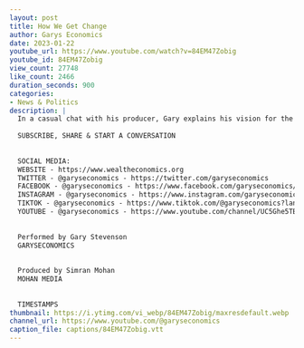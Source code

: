 ```yaml
---
layout: post
title: How We Get Change
author: Garys Economics
date: 2023-01-22
youtube_url: https://www.youtube.com/watch?v=84EM47Zobig
youtube_id: 84EM47Zobig
view_count: 27748
like_count: 2466
duration_seconds: 900
categories:
- News & Politics
description: |
  In a casual chat with his producer, Gary explains his vision for the channel
  
  SUBSCRIBE, SHARE & START A CONVERSATION
  
  
  SOCIAL MEDIA:
  WEBSITE - https://www.wealtheconomics.org
  TWITTER - @garyseconomics - https://twitter.com/garyseconomics
  FACEBOOK - @garyseconomics - https://www.facebook.com/garyseconomics/
  INSTAGRAM - @garyseconomics - https://www.instagram.com/garyseconomics/
  TIKTOK - @garyseconomics - https://www.tiktok.com/@garyseconomics?lang=en
  YOUTUBE - @garyseconomics - https://www.youtube.com/channel/UC5Ghe5TBQGYIOANuiNW4hDQ
  
  
  Performed by Gary Stevenson
  GARYSECONOMICS
  
  
  Produced by Simran Mohan
  MOHAN MEDIA
  
  
  TIMESTAMPS
thumbnail: https://i.ytimg.com/vi_webp/84EM47Zobig/maxresdefault.webp
channel_url: https://www.youtube.com/@garyseconomics
caption_file: captions/84EM47Zobig.vtt
---
```

